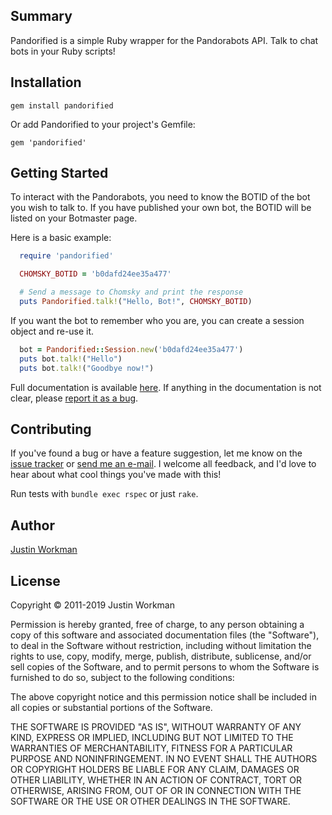 Summary
-------

Pandorified is a simple Ruby wrapper for the Pandorabots API. Talk to chat bots in your Ruby scripts!

Installation
------------

`gem install pandorified`

Or add Pandorified to your project's Gemfile:

`gem 'pandorified'`

Getting Started
---------------

To interact with the Pandorabots, you need to know the BOTID of the bot you wish to talk to. If you have published your own bot, the BOTID will be listed on your Botmaster page.

Here is a basic example:

```ruby
  require 'pandorified'

  CHOMSKY_BOTID = 'b0dafd24ee35a477'

  # Send a message to Chomsky and print the response
  puts Pandorified.talk!("Hello, Bot!", CHOMSKY_BOTID)
```

If you want the bot to remember who you are, you can create a session object and re-use it.

```ruby
  bot = Pandorified::Session.new('b0dafd24ee35a477')
  puts bot.talk!("Hello")
  puts bot.talk!("Goodbye now!")
```

Full documentation is available [here](http://rubydoc.info/gems/pandorified/frames). If anything in the documentation is not clear, please [report it as a bug][1].

Contributing
------------

If you've found a bug or have a feature suggestion, let me know on the [issue tracker][1] or [send me an e-mail][2]. I welcome all feedback, and I'd love to hear about what cool things you've made with this!

Run tests with `bundle exec rspec` or just `rake`.

Author
------

[Justin Workman][2]

License
-------

Copyright © 2011-2019 Justin Workman

Permission is hereby granted, free of charge, to any person obtaining a copy of this software and associated documentation files (the "Software"), to deal in the Software without restriction, including without limitation the rights to use, copy, modify, merge, publish, distribute, sublicense, and/or sell copies of the Software, and to permit persons to whom the Software is furnished to do so, subject to the following conditions:

The above copyright notice and this permission notice shall be included in all copies or substantial portions of the Software.

THE SOFTWARE IS PROVIDED "AS IS", WITHOUT WARRANTY OF ANY KIND, EXPRESS OR IMPLIED, INCLUDING BUT NOT LIMITED TO THE WARRANTIES OF MERCHANTABILITY, FITNESS FOR A PARTICULAR PURPOSE AND NONINFRINGEMENT. IN NO EVENT SHALL THE AUTHORS OR COPYRIGHT HOLDERS BE LIABLE FOR ANY CLAIM, DAMAGES OR OTHER LIABILITY, WHETHER IN AN ACTION OF CONTRACT, TORT OR OTHERWISE, ARISING FROM, OUT OF OR IN CONNECTION WITH THE SOFTWARE OR THE USE OR OTHER DEALINGS IN THE SOFTWARE.

[1]: https://github.com/xtagon/pandorified-gem/issues
[2]: mailto:xtagon@gmail.com
